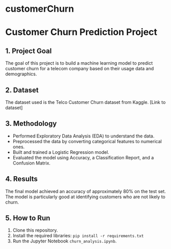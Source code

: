 # customerChurn
# Customer Churn Prediction Project

## 1. Project Goal
The goal of this project is to build a machine learning model to predict customer churn for a telecom company based on their usage data and demographics.

## 2. Dataset
The dataset used is the Telco Customer Churn dataset from Kaggle. [Link to dataset]

## 3. Methodology
- Performed Exploratory Data Analysis (EDA) to understand the data.
- Preprocessed the data by converting categorical features to numerical ones.
- Built and trained a Logistic Regression model.
- Evaluated the model using Accuracy, a Classification Report, and a Confusion Matrix.

## 4. Results
The final model achieved an accuracy of approximately 80% on the test set. The model is particularly good at identifying customers who are not likely to churn.

## 5. How to Run
1. Clone this repository.
2. Install the required libraries: `pip install -r requirements.txt`
3. Run the Jupyter Notebook `churn_analysis.ipynb`.

